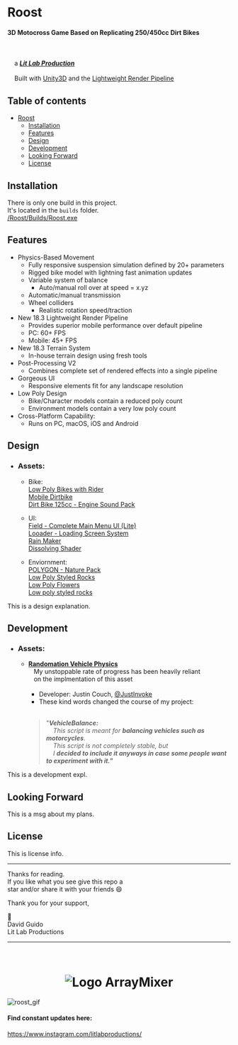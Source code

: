 # Roost
  
#### 3D Motocross Game Based on Replicating 250/450cc Dirt Bikes  
<br/><br/>&nbsp;&nbsp;&nbsp;&nbsp;a [***Lit Lab Production***](https://www.litlabproductions.com)
<br/><br/>&nbsp;&nbsp;&nbsp;&nbsp;Built with [Unity3D](https://github.com/Unity-Technologies) and the 
[Lightweight Render Pipeline](https://github.com/Unity-Technologies/ScriptableRenderPipeline/wiki/Lightweight-Render-Pipeline)
<br/>
## Table of contents

* [Roost](#roost)
  * [Installation](#installation)
  * [Features](#features)
  * [Design](#design)
  * [Development](#development)
  * [Looking Forward](#looking-forward)
  * [License](#license)

## Installation

There is only one build in this project.  
It's located in the `builds` folder.  
[/Roost/Builds/Roost.exe](/Roost/Builds/Roost.exe)


## Features
* Physics-Based Movement  
    * Fully responsive suspension simulation defined by 20+ parameters  
    * Rigged bike model with lightning fast animation updates  
    * Variable system of balance  
        * Auto/manual roll over at speed = x.yz  
    * Automatic/manual transmission  
    * Wheel colliders  
        * Realistic rotation speed/traction  
* New 18.3 Lightweight Render Pipeline  
    * Provides superior mobile performance over default pipeline  
    * PC: 60+ FPS  
    * Mobile: 45+ FPS  
* New 18.3 Terrain System  
    * In-house terrain design using fresh tools  
* Post-Processing V2  
    * Combines complete set of rendered effects into a single pipeline  
* Gorgeous UI  
    * Responsive elements fit for any landscape resolution  
* Low Poly Design 
    * Bike/Character models contain a reduced poly count  
    * Environment models contain a very low poly count  
* Cross-Platform Capability:  
    * Runs on PC, macOS, iOS and Android  


## Design
* ### Assets:  
    * Bike:  
      [Low Poly Bikes with Rider](https://assetstore.unity.com/packages/3d/vehicles/land/5-low-poly-dirt-bike-with-rider-108067)  
      [Mobile Dirtbike](https://assetstore.unity.com/packages/3d/vehicles/land/mobile-dirtbike-56185)  
      [Dirt Bike 125cc - Engine Sound Pack](https://assetstore.unity.com/packages/audio/sound-fx/transportation/dirt-bike-125cc-engine-sound-pack-113360)  
  
    * UI:  
      [Field - Complete Main Menu UI (Lite)](https://assetstore.unity.com/packages/tools/gui/field-complete-main-menu-ui-lite-129668)  
      [Looader - Loading Screen System](https://assetstore.unity.com/packages/tools/gui/looader-loading-screen-system-118194)  
      [Rain Maker](https://assetstore.unity.com/packages/vfx/particles/environment/rain-maker-2d-and-3d-rain-particle-system-for-unity-34938)  
      [Dissolving Shader](https://assetstore.unity.com/packages/vfx/shaders/dissolving-shader-121005)  
  
    * Enviornment:  
      [POLYGON - Nature Pack](https://assetstore.unity.com/packages/3d/vegetation/trees/polygon-nature-pack-120152)  
      [Low Poly Styled Rocks](https://assetstore.unity.com/packages/3d/props/exterior/low-poly-styled-rocks-43486)  
      [Low Poly Flowers](https://assetstore.unity.com/packages/3d/props/exterior/low-poly-styled-rocks-43486)  
      [Low poly styled rocks](https://assetstore.unity.com/packages/3d/props/exterior/low-poly-styled-rocks-43486)  

This is a design explanation.  


## Development
* ### Assets:  
    * [**Randomation Vehicle Physics**](https://github.com/JustInvoke/Randomation-Vehicle-Physics)  
      &nbsp;&nbsp;&nbsp;My unstoppable rate of progress has been heavily reliant  
      &nbsp;&nbsp;&nbsp;on the implmentation of this asset  
           <br/>
        * Developer: Justin Couch, [@JustInvoke](https://github.com/JustInvoke)
        * These kind words changed the course of my project:<br/><br/>
         > "***VehicleBalance:***  
                &nbsp;&nbsp;&nbsp;&nbsp;*This script is meant for* ***balancing vehicles such as motorcycles***.  
                &nbsp;&nbsp;&nbsp;&nbsp;*This script is not completely stable, but*  
                &nbsp;&nbsp;&nbsp;&nbsp;*I* ***decided to include it anyways in case some people want to experiment with it."***  

This is a development expl.


## Looking Forward

This is a msg about my plans.


## License

This is license info.


***
Thanks for reading.  
If you like what you see give this repo a  
star and/or share it with your friends 😄  
  
  
Thank you for your support,  

:rocket:  
David Guido  
Lit Lab Productions

***







<h1 align="center">
  <br>
   <img src="https://openclipart.org/image/480px/svg_to_png/287053/1505709521.png&disposition=attachment" alt="Logo ArrayMixer" title="Logo ArrayMixer by  cliparteles ( https://openclipart.org/user-detail/cliparteles )" />
  <br>
</h1>






![roost_gif](https://user-images.githubusercontent.com/34845402/51783304-e5209800-20ec-11e9-869a-7039853b7ca6.gif)
#### Find constant updates here:
https://www.instagram.com/litlabproductions/

